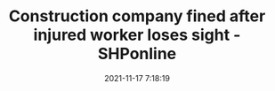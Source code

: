 ---
"title": "Construction company fined after injured worker loses sight - SHPonline"
"date": "2021-11-17 7:18:19"
"feed_name": "GOOGLENEWSCONSTRUCTION"
"feed_website": "https://news.google.com/search?q=construction%2Bincident&hl=en-US&gl=US&ceid=US:en"
"feed_rss": "https://news.google.com/rss/search?q=construction%2Bincident&hl=en-US&gl=US&ceid=US:en"
"link": "https://www.shponline.co.uk/in-court/pearl-services-uk-limited-fined-after-injured-worker-loses-sight/"
"source": "{'href': 'https://www.shponline.co.uk', 'title': 'SHPonline'}"
"file": "_posts/2021-1-1-18d66f026bc86e4725571504666a5c0fc870647b.md"
"accident": "1"
"drilling": "0"
"dead": "0"
"injured": "1"
"arrested": "0"
"place": "unknown place"
"where": "unknown site"
"causes": "sever"
"place_uri": "unknown place"
---